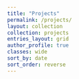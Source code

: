 ```yaml
---
title: "Projects"
permalink: /projects/
layout: collection
collection: projects
entries_layout: grid
author_profile: true
classes: wide
sort_by: date
sort_order: reverse
---
```

